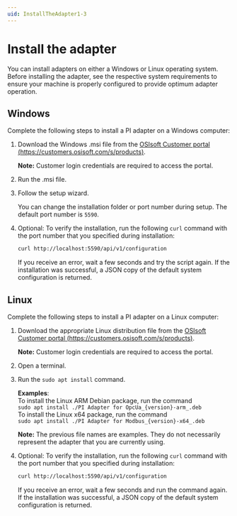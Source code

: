 ```yaml
---
uid: InstallTheAdapter1-3
---
```


# Install the adapter

You can install adapters on either a Windows or Linux operating system. Before installing the adapter, see the respective system requirements to ensure your machine is properly configured to provide optimum adapter operation.

## Windows

Complete the following steps to install a PI adapter on a Windows computer:

1. Download the Windows .msi file from the [OSIsoft Customer portal (https://customers.osisoft.com/s/products)](https://customers.osisoft.com/s/products).

    **Note:** Customer login credentials are required to access the portal.

2. Run the .msi file.
3. Follow the setup wizard.

    You can change the installation folder or port number during setup. The default port number is `5590`.

4. Optional: To verify the installation, run the following `curl` command with the port number that you specified during installation:

    ```bash
   curl http://localhost:5590/api/v1/configuration
   ```

   If you receive an error, wait a few seconds and try the script again. If the installation was successful, a JSON copy of the default system configuration is returned.

## Linux

Complete the following steps to install a PI adapter on a Linux computer:

1. Download the appropriate Linux distribution file from the [OSIsoft Customer portal (https://customers.osisoft.com/s/products)](https://customers.osisoft.com/s/products).

    **Note:** Customer login credentials are required to access the portal.

2. Open a terminal.
3. Run the `sudo apt install` command.

    **Examples**: <br> To install the Linux ARM Debian package, run the command <br>`sudo apt install ./PI Adapter for OpcUa_{version}-arm_.deb` <br> To install the Linux x64 package, run the command <br> `sudo apt install ./PI Adapter for Modbus_{version}-x64_.deb`

    **Note:** The previous file names are examples. They do not necessarily represent the adapter that you are currently using.

4. Optional: To verify the installation, run the following `curl` command with the port number that you specified during installation:

   ```bash
   curl http://localhost:5590/api/v1/configuration
   ```

    If you receive an error, wait a few seconds and run the command again. If the installation was successful, a JSON copy of the default system configuration is returned.
